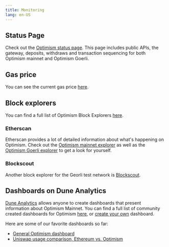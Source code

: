 ```yaml
---
title: Monitoring
lang: en-US
---
```


## Status Page

Check out the [Optimism status page](https://status.optimism.io/).
This page includes public APIs, the gateway, deposits, withdraws and transaction sequencing for both Optimism mainnet and Optimism Goerli.

## Gas price

You can see the current gas price [here](https://optimism.io/gas-tracker).


## Block explorers

You can find a full list of Optimism Block Explorers [here](https://www.alchemy.com/list-of/block-explorers-on-optimism). 

### Etherscan

Etherscan provides a lot of detailed information about what's happening on Optimism.
Check out the [Optimism mainnet explorer](https://explorer.optimism.io) as well as the [Optimism Goerli explorer](https://goerli-explorer.optimism.io) to get a look for yourself.

### Blockscout

Another block explorer for the Georli test network is [Blockscout](https://blockscout.com/optimism/goerli/).


## Dashboards on Dune Analytics

[Dune Analytics](https://dune.xyz) allows anyone to create dashboards that present information about Optimism Mainnet.
You can find a full list of community created dashboards for Optimism [here](https://dune.xyz/browse/dashboards?q=optimism), or [create your own](https://docs.dune.xyz/#queries) dashboard.

Here are some of our favorite dashboards so far:

- [General Optimism dashboard](https://dune.xyz/Marcov/Optimism-Ethereum)
- [Uniswap usage comparison, Ethereum vs. Optimism](https://dune.xyz/msilb7/Uniswap-v3-Usage-Comparison-on-Ethereum-vs-Optimism-(OVM-2.0))
